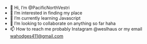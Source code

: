 - 👋 Hi, I’m @PacificNorthVestri
- 👀 I’m interested in finding my place
- 🌱 I’m currently learning Javascript
- 💞️ I’m looking to collaborate on anything so far haha
- 📫 How to reach me probably Instagram @weslhaus or my email wahodges411@gmail.com

<!---
PacificNorthVestri/PacificNorthVestri is a ✨ special ✨ repository because its `README.md` (this file) appears on your GitHub profile.
You can click the Preview link to take a look at your changes.
--->
